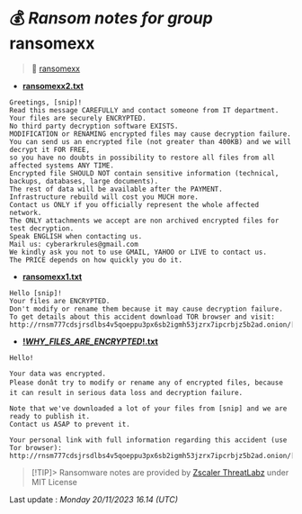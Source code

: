 # 💰 _Ransom notes for group_ ransomexx
> 🔗 [ransomexx](group/ransomexx)
* **[ransomexx2.txt](https://ransomware.live/ransomware_notes/ransomexx/ransomexx2.txt)**

```
Greetings, [snip]!
Read this message CAREFULLY and contact someone from IT department.
Your files are securely ENCRYPTED.
No third party decryption software EXISTS.
MODIFICATION or RENAMING encrypted files may cause decryption failure.
You can send us an encrypted file (not greater than 400KB) and we will decrypt it FOR FREE,
so you have no doubts in possibility to restore all files from all affected systems ANY TIME.
Encrypted file SHOULD NOT contain sensitive information (technical, backups, databases, large documents).
The rest of data will be available after the PAYMENT.
Infrastructure rebuild will cost you MUCH more.
Contact us ONLY if you officially represent the whole affected network.
The ONLY attachments we accept are non archived encrypted files for test decryption.
Speak ENGLISH when contacting us.
Mail us: cyberarkrules@gmail.com
We kindly ask you not to use GMAIL, YAHOO or LIVE to contact us.
The PRICE depends on how quickly you do it.

```
* **[ransomexx1.txt](https://ransomware.live/ransomware_notes/ransomexx/ransomexx1.txt)**

```
Hello [snip]!
Your files are ENCRYPTED.
Don't modify or rename them because it may cause decryption failure.
To get details about this accident download TOR browser and visit:
http://rnsm777cdsjrsdlbs4v5qoeppu3px6sb2igmh53jzrx7ipcrbjz5b2ad.onion/[snip]

```
* **[!_WHY_FILES_ARE_ENCRYPTED_!.txt](https://ransomware.live/ransomware_notes/ransomexx/!_WHY_FILES_ARE_ENCRYPTED_!.txt)**

```
Hello!

Your data was encrypted.
Please donât try to modify or rename any of encrypted files, because it can result in serious data loss and decryption failure.

Note that we've downloaded a lot of your files from [snip] and we are ready to publish it.
Contact us ASAP to prevent it.

Your personal link with full information regarding this accident (use Tor browser):
http://rnsm777cdsjrsdlbs4v5qoeppu3px6sb2igmh53jzrx7ipcrbjz5b2ad.onion/[snip]/

```


> [!TIP]> Ransomware notes are provided by [Zscaler ThreatLabz](https://github.com/threatlabz/ransomware_notes) under MIT License
> 




Last update : _Monday 20/11/2023 16.14 (UTC)_

